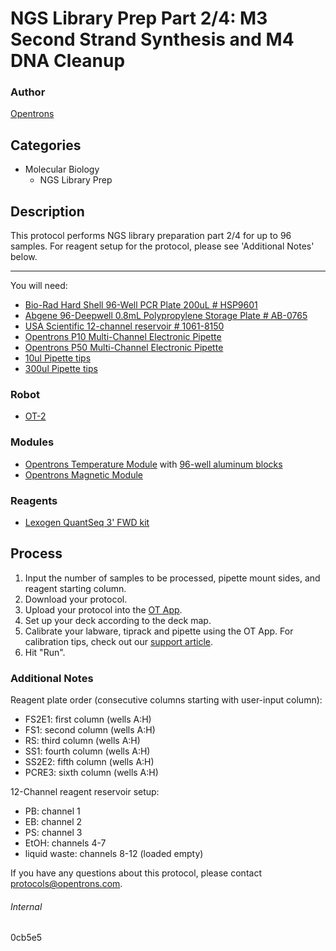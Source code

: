 # NGS Library Prep Part 2/4: M3 Second Strand Synthesis and M4 DNA Cleanup

### Author
[Opentrons](http://www.opentrons.com/)

## Categories
* Molecular Biology
    * NGS Library Prep

## Description
This protocol performs NGS library preparation part 2/4 for up to 96 samples. For reagent setup for the protocol, please see 'Additional Notes' below.

---

You will need:
* [Bio-Rad Hard Shell 96-Well PCR Plate 200uL # HSP9601](http://www.bio-rad.com/en-us/sku/hsp9601-hard-shell-96-well-pcr-plates-low-profile-thin-wall-skirted-white-clear?ID=hsp9601)
* [Abgene 96-Deepwell 0.8mL Polypropylene Storage Plate # AB-0765](https://www.thermofisher.com/order/catalog/product/AB0765?SID=srch-hj-AB-0765)
* [USA Scientific 12-channel reservoir # 1061-8150](https://www.usascientific.com/12-channel-automation-reservoir.aspx)
* [Opentrons P10 Multi-Channel Electronic Pipette](https://shop.opentrons.com/collections/ot-2-pipettes/products/8-channel-electronic-pipette)
* [Opentrons P50 Multi-Channel Electronic Pipette](https://shop.opentrons.com/collections/ot-2-pipettes/products/8-channel-electronic-pipette)
* [10ul Pipette tips](https://shop.opentrons.com/collections/opentrons-tips/products/opentrons-10ul-tips)
* [300ul Pipette tips](https://shop.opentrons.com/collections/opentrons-tips/products/opentrons-300ul-tips)

### Robot
* [OT-2](https://opentrons.com/ot-2)

### Modules
* [Opentrons Temperature Module](https://shop.opentrons.com/collections/hardware-modules/products/tempdeck) with [96-well aluminum blocks](https://shop.opentrons.com/collections/hardware-modules/products/aluminum-block-set)
* [Opentrons Magnetic Module](https://shop.opentrons.com/collections/hardware-modules/products/magdeck)

### Reagents
* [Lexogen QuantSeq 3' FWD kit](https://www.lexogen.com/quantseq-3mrna-sequencing/)

## Process
1. Input the number of samples to be processed, pipette mount sides, and reagent starting column.
2. Download your protocol.
3. Upload your protocol into the [OT App](https://opentrons.com/ot-app).
4. Set up your deck according to the deck map.
5. Calibrate your labware, tiprack and pipette using the OT App. For calibration tips, check out our [support article](https://support.opentrons.com/ot-2/getting-started-software-setup/deck-calibration).
6. Hit "Run".

### Additional Notes
Reagent plate order (consecutive columns starting with user-input column):
* FS2E1: first column (wells A:H)
* FS1: second column (wells A:H)
* RS: third column (wells A:H)
* SS1: fourth column (wells A:H)
* SS2E2: fifth column (wells A:H)
* PCRE3: sixth column (wells A:H)

12-Channel reagent reservoir setup:
* PB: channel 1
* EB: channel 2
* PS: channel 3
* EtOH: channels 4-7
* liquid waste: channels 8-12 (loaded empty)

If you have any questions about this protocol, please contact protocols@opentrons.com.

###### Internal
0cb5e5
